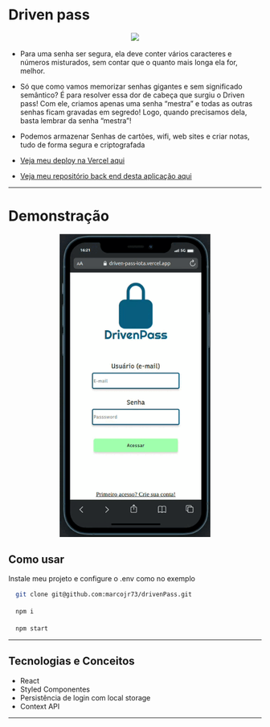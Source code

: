 # Driven pass

<p align="center">
   <img width=350 src="https://camo.githubusercontent.com/9fc043de59486391ea60800bb55c0442838a476a434a63aff152768f4d172f66/68747470733a2f2f6e6f74696f6e2d656d6f6a69732e73332d75732d776573742d322e616d617a6f6e6177732e636f6d2f70726f642f7376672d747769747465722f31663531322e737667"/>
</p>

- Para uma senha ser segura, ela deve conter vários caracteres e números misturados, sem contar que o quanto mais longa ela for, melhor.
- Só que como vamos memorizar senhas gigantes e sem significado semântico? É para resolver essa dor de cabeça que surgiu o Driven pass! Com ele, criamos apenas uma senha “mestra” e todas as outras senhas ficam gravadas em segredo! Logo, quando precisamos dela, basta lembrar da senha “mestra”!
- Podemos armazenar Senhas de cartões, wifi, web sites e criar notas, tudo de forma segura e criptografada

- [Veja meu deploy na Vercel aqui](https://driven-pass-iota.vercel.app)
- [Veja meu repositório back end desta aplicação aqui](https://github.com/marcojr73/projeto19-drivenpass)

***

# Demonstração

<p align="center">
   <img width=300 src="./src/images/app.gif"/>
</p>

## Como usar

Instale meu projeto e configure o .env como no exemplo

```bash
  git clone git@github.com:marcojr73/drivenPass.git
  
  npm i
  
  npm start
```

***

##	 Tecnologias e Conceitos

- React
- Styled Componentes
- Persistência de login com local storage
- Context API

***
    